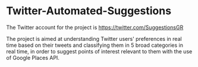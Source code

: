 # Twitter-Automated-Suggestions

The Twitter account for the project is
https://twitter.com/SuggestionsGR

The project is aimed at understanding Twitter users' preferences in real time based on their tweets and classifying them in 5 broad categories in real time, in order to suggest points of interest relevant to them with the use of Google Places API.
